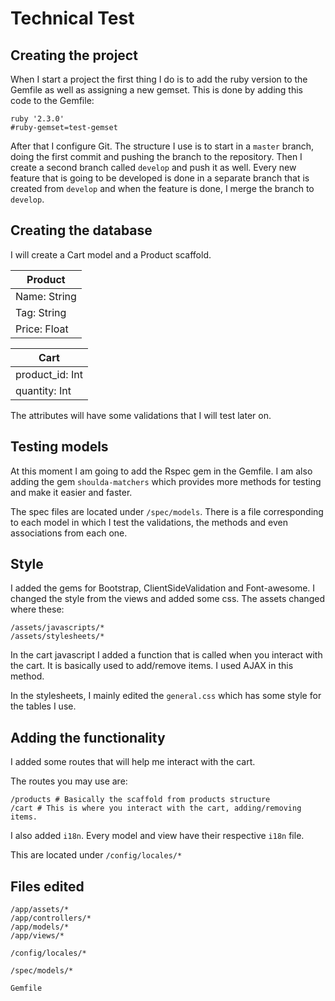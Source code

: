 # Technical Test

## Creating the project

When I start a project the first thing I do is to add the ruby version to the Gemfile as well as assigning a new gemset.
This is done by adding this code to the Gemfile:

```
ruby '2.3.0'
#ruby-gemset=test-gemset
```

After that I configure Git. The structure I use is to start in a `master` branch, doing the first commit and pushing 
the branch to the repository. Then I create a second branch called `develop` and push it as well. Every new feature 
that is going to be developed is done in a separate branch that is created from `develop` and when the feature is done, I merge the branch to `develop`.

## Creating the database

I will create a Cart model and a Product scaffold.

| Product      |
|--------------|
| Name: String |
| Tag: String  |
| Price: Float |

| Cart            |
|-----------------|
| product_id: Int |
| quantity: Int   |

The attributes will have some validations that I will test later on.

## Testing models

At this moment I am going to add the Rspec gem in the Gemfile.
I am also adding the gem `shoulda-matchers` which provides more methods for testing and make it easier and faster.

The spec files are located under `/spec/models`. There is a file corresponding to each model in which I test the 
validations, the methods and even associations from each one.

## Style

I added the gems for Bootstrap, ClientSideValidation and Font-awesome.
I changed the style from the views and added some css.
The assets changed where these:
```
/assets/javascripts/*
/assets/stylesheets/*
```

In the cart javascript I added a function that is called when you interact with the cart.
It is basically used to add/remove items. I used AJAX in this method.

In the stylesheets, I mainly edited the `general.css` which has some style for the tables I use.

## Adding the functionality

I added some routes that will help me interact with the cart.

The routes you may use are:

```
/products # Basically the scaffold from products structure
/cart # This is where you interact with the cart, adding/removing items.
```

I also added `i18n`. Every model and view have their respective `i18n` file.

This are located under `/config/locales/*`




## Files edited

```
/app/assets/*
/app/controllers/*
/app/models/*
/app/views/*

/config/locales/*

/spec/models/*

Gemfile
```

